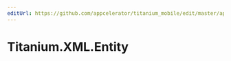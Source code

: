 ```yaml
---
editUrl: https://github.com/appcelerator/titanium_mobile/edit/master/apidoc/Titanium/XML/Entity.yml
---
```

# Titanium.XML.Entity

<TypeHeader/>

<ApiDocs/>
